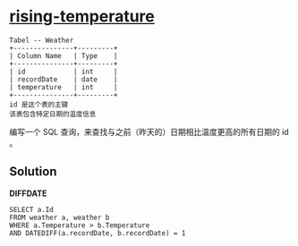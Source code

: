 # [rising-temperature](https://leetcode-cn.com/problems/rising-temperature/)
```
Tabel -- Weather 
+---------------+---------+
| Column Name   | Type    |
+---------------+---------+
| id            | int     |
| recordDate    | date    |
| temperature   | int     |
+---------------+---------+
id 是这个表的主键
该表包含特定日期的温度信息
```
编写一个 SQL 查询，来查找与之前（昨天的）日期相比温度更高的所有日期的 id 。

## Solution
**DIFFDATE**
```MYSQL
SELECT a.Id 
FROM weather a, weather b
WHERE a.Temperature > b.Temperature
AND DATEDIFF(a.recordDate, b.recordDate) = 1
```
